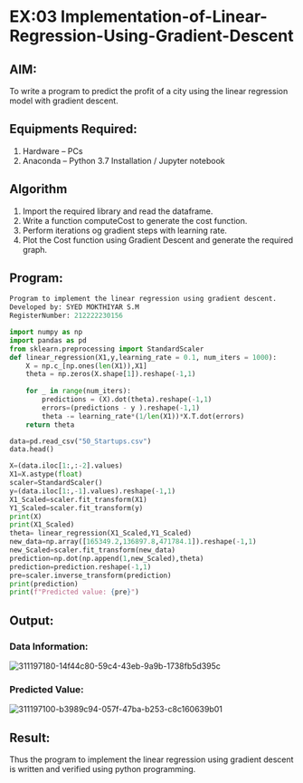 # EX:03 Implementation-of-Linear-Regression-Using-Gradient-Descent

## AIM:
To write a program to predict the profit of a city using the linear regression model with gradient descent.

## Equipments Required:
1. Hardware – PCs
2. Anaconda – Python 3.7 Installation / Jupyter notebook

## Algorithm
1. Import the required library and read the dataframe.
2. Write a function computeCost to generate the cost function.
3. Perform iterations og gradient steps with learning rate.
4. Plot the Cost function using Gradient Descent and generate the required graph.

## Program:
```python
Program to implement the linear regression using gradient descent.
Developed by: SYED MOKTHIYAR S.M 
RegisterNumber: 212222230156

import numpy as np
import pandas as pd
from sklearn.preprocessing import StandardScaler
def linear_regression(X1,y,learning_rate = 0.1, num_iters = 1000):
    X = np.c_[np.ones(len(X1)),X1]
    theta = np.zeros(X.shape[1]).reshape(-1,1)
    
    for _ in range(num_iters):
        predictions = (X).dot(theta).reshape(-1,1)
        errors=(predictions - y ).reshape(-1,1)
        theta -= learning_rate*(1/len(X1))*X.T.dot(errors)
    return theta

data=pd.read_csv("50_Startups.csv")
data.head()

X=(data.iloc[1:,:-2].values)
X1=X.astype(float)
scaler=StandardScaler()
y=(data.iloc[1:,-1].values).reshape(-1,1)
X1_Scaled=scaler.fit_transform(X1)
Y1_Scaled=scaler.fit_transform(y)
print(X)
print(X1_Scaled)
theta= linear_regression(X1_Scaled,Y1_Scaled)
new_data=np.array([165349.2,136897.8,471784.1]).reshape(-1,1)
new_Scaled=scaler.fit_transform(new_data)
prediction=np.dot(np.append(1,new_Scaled),theta)
prediction=prediction.reshape(-1,1)
pre=scaler.inverse_transform(prediction)
print(prediction)
print(f"Predicted value: {pre}")

```

## Output:
### Data Information:
![311197180-14f44c80-59c4-43eb-9a9b-1738fb5d395c](https://github.com/Gokul0117/Implementation-of-Linear-Regression-Using-Gradient-Descent/assets/121165938/fd382ee0-950f-4615-9a68-3e7454527735)

### Predicted Value:
![311197100-b3989c94-057f-47ba-b253-c8c160639b01](https://github.com/Gokul0117/Implementation-of-Linear-Regression-Using-Gradient-Descent/assets/121165938/0657d69d-a6ec-4693-9083-41e241a0322c)

## Result:
Thus the program to implement the linear regression using gradient descent is written and verified using python programming.
